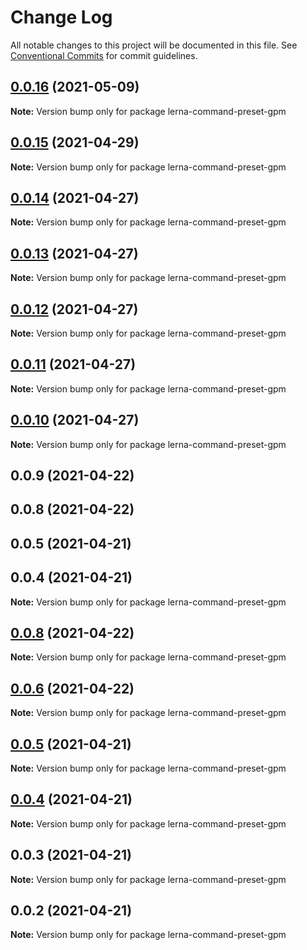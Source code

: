 # Change Log

All notable changes to this project will be documented in this file.
See [Conventional Commits](https://conventionalcommits.org) for commit guidelines.

## [0.0.16](https://github.com/imcuttle/lerna-commands/compare/lerna-command-preset-gpm@0.0.15...lerna-command-preset-gpm@0.0.16) (2021-05-09)

**Note:** Version bump only for package lerna-command-preset-gpm

## [0.0.15](https://github.com/imcuttle/lerna-commands/compare/lerna-command-preset-gpm@0.0.14...lerna-command-preset-gpm@0.0.15) (2021-04-29)

**Note:** Version bump only for package lerna-command-preset-gpm

## [0.0.14](https://github.com/imcuttle/lerna-commands/compare/lerna-command-preset-gpm@0.0.13...lerna-command-preset-gpm@0.0.14) (2021-04-27)

**Note:** Version bump only for package lerna-command-preset-gpm

## [0.0.13](https://github.com/imcuttle/lerna-commands/compare/lerna-command-preset-gpm@0.0.12...lerna-command-preset-gpm@0.0.13) (2021-04-27)

**Note:** Version bump only for package lerna-command-preset-gpm

## [0.0.12](https://github.com/imcuttle/lerna-commands/compare/lerna-command-preset-gpm@0.0.11...lerna-command-preset-gpm@0.0.12) (2021-04-27)

**Note:** Version bump only for package lerna-command-preset-gpm

## [0.0.11](https://github.com/imcuttle/lerna-commands/compare/lerna-command-preset-gpm@0.0.10...lerna-command-preset-gpm@0.0.11) (2021-04-27)

**Note:** Version bump only for package lerna-command-preset-gpm

## [0.0.10](https://github.com/imcuttle/lerna-commands/compare/lerna-command-preset-gpm@0.0.9...lerna-command-preset-gpm@0.0.10) (2021-04-27)

**Note:** Version bump only for package lerna-command-preset-gpm

## 0.0.9 (2021-04-22)

## 0.0.8 (2021-04-22)

## 0.0.5 (2021-04-21)

## 0.0.4 (2021-04-21)

**Note:** Version bump only for package lerna-command-preset-gpm

## [0.0.8](https://github.com/imcuttle/lerna-commands/compare/v0.0.6...v0.0.8) (2021-04-22)

**Note:** Version bump only for package lerna-command-preset-gpm

## [0.0.6](https://github.com/imcuttle/lerna-commands/compare/v0.0.5...v0.0.6) (2021-04-22)

**Note:** Version bump only for package lerna-command-preset-gpm

## [0.0.5](https://github.com/imcuttle/lerna-commands/compare/v0.0.4...v0.0.5) (2021-04-21)

**Note:** Version bump only for package lerna-command-preset-gpm

## [0.0.4](https://github.com/imcuttle/lerna-commands/compare/v0.0.3...v0.0.4) (2021-04-21)

**Note:** Version bump only for package lerna-command-preset-gpm

## 0.0.3 (2021-04-21)

**Note:** Version bump only for package lerna-command-preset-gpm

## 0.0.2 (2021-04-21)

**Note:** Version bump only for package lerna-command-preset-gpm
